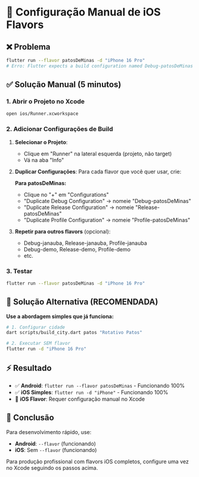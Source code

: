# 🍎 Configuração Manual de iOS Flavors

## ❌ Problema
```bash
flutter run --flavor patosDeMinas -d "iPhone 16 Pro"
# Erro: Flutter expects a build configuration named Debug-patosDeMinas
```

## ✅ Solução Manual (5 minutos)

### 1. Abrir o Projeto no Xcode
```bash
open ios/Runner.xcworkspace
```

### 2. Adicionar Configurações de Build

1. **Selecionar o Projeto**:
   - Clique em "Runner" na lateral esquerda (projeto, não target)
   - Vá na aba "Info"

2. **Duplicar Configurações**:
   Para cada flavor que você quer usar, crie:
   
   **Para patosDeMinas:**
   - Clique no "+" em "Configurations"
   - "Duplicate Debug Configuration" → nomeie "Debug-patosDeMinas"
   - "Duplicate Release Configuration" → nomeie "Release-patosDeMinas"
   - "Duplicate Profile Configuration" → nomeie "Profile-patosDeMinas"

3. **Repetir para outros flavors** (opcional):
   - Debug-janauba, Release-janauba, Profile-janauba
   - Debug-demo, Release-demo, Profile-demo
   - etc.

### 3. Testar
```bash
flutter run --flavor patosDeMinas -d "iPhone 16 Pro"
```

## 🚀 Solução Alternativa (RECOMENDADA)

**Use a abordagem simples que já funciona:**

```bash
# 1. Configurar cidade
dart scripts/build_city.dart patos "Rotativo Patos"

# 2. Executar SEM flavor
flutter run -d "iPhone 16 Pro"
```

## ⚡ Resultado

- ✅ **Android**: `flutter run --flavor patosDeMinas` - Funcionando 100%
- ✅ **iOS Simples**: `flutter run -d "iPhone"` - Funcionando 100%  
- 🔧 **iOS Flavor**: Requer configuração manual no Xcode

## 🎯 Conclusão

Para desenvolvimento rápido, use:
- **Android**: `--flavor` (funcionando)
- **iOS**: Sem `--flavor` (funcionando)

Para produção profissional com flavors iOS completos, configure uma vez no Xcode seguindo os passos acima.
